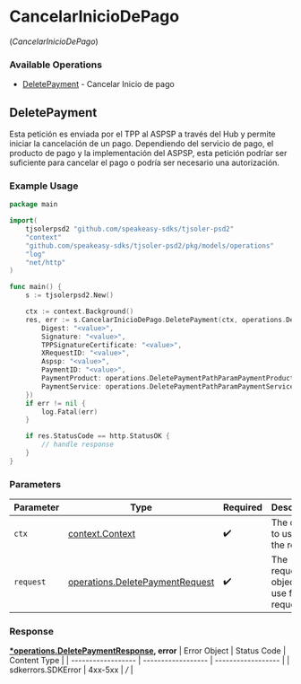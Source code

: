# CancelarInicioDePago
(*CancelarInicioDePago*)

### Available Operations

* [DeletePayment](#deletepayment) - Cancelar Inicio de pago

## DeletePayment

Esta petición es enviada por el TPP al ASPSP a través del Hub y permite iniciar la cancelación de un pago. Dependiendo del servicio de pago, el producto de pago y la implementación del ASPSP, esta petición podríar ser suficiente para cancelar el pago o podría ser necesario una autorización.

### Example Usage

```go
package main

import(
	tjsolerpsd2 "github.com/speakeasy-sdks/tjsoler-psd2"
	"context"
	"github.com/speakeasy-sdks/tjsoler-psd2/pkg/models/operations"
	"log"
	"net/http"
)

func main() {
    s := tjsolerpsd2.New()

    ctx := context.Background()
    res, err := s.CancelarInicioDePago.DeletePayment(ctx, operations.DeletePaymentRequest{
        Digest: "<value>",
        Signature: "<value>",
        TPPSignatureCertificate: "<value>",
        XRequestID: "<value>",
        Aspsp: "<value>",
        PaymentID: "<value>",
        PaymentProduct: operations.DeletePaymentPathParamPaymentProductSepaCreditTransfers,
        PaymentService: operations.DeletePaymentPathParamPaymentServiceBulkPayments,
    })
    if err != nil {
        log.Fatal(err)
    }

    if res.StatusCode == http.StatusOK {
        // handle response
    }
}
```

### Parameters

| Parameter                                                                              | Type                                                                                   | Required                                                                               | Description                                                                            |
| -------------------------------------------------------------------------------------- | -------------------------------------------------------------------------------------- | -------------------------------------------------------------------------------------- | -------------------------------------------------------------------------------------- |
| `ctx`                                                                                  | [context.Context](https://pkg.go.dev/context#Context)                                  | :heavy_check_mark:                                                                     | The context to use for the request.                                                    |
| `request`                                                                              | [operations.DeletePaymentRequest](../../pkg/models/operations/deletepaymentrequest.md) | :heavy_check_mark:                                                                     | The request object to use for the request.                                             |


### Response

**[*operations.DeletePaymentResponse](../../pkg/models/operations/deletepaymentresponse.md), error**
| Error Object       | Status Code        | Content Type       |
| ------------------ | ------------------ | ------------------ |
| sdkerrors.SDKError | 4xx-5xx            | */*                |
